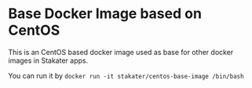 # Base Docker Image based on CentOS

This is an CentOS based docker image used as base for other docker images in Stakater apps.

You can run it by
`docker run -it stakater/centos-base-image /bin/bash`